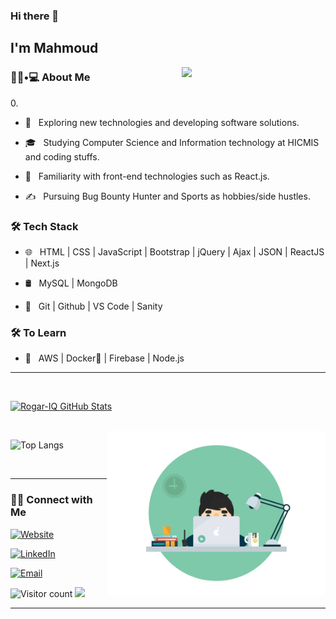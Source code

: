 ### Hi there 👋<h2> I'm Mahmoud</h2>

<img align='right' src="https://media.giphy.com/media/M9gbBd9nbDrOTu1Mqx/giphy.gif" width="230">

<h3> 👨🏻•💻 About Me </h3>
0. 


- 🤔 &nbsp; Exploring new technologies and developing software solutions.

- 🎓 &nbsp; Studying Computer Science and Information technology at HICMIS and coding stuffs.

- 🌱 &nbsp; Familiarity with front-end technologies such as React.js.

- ✍️ &nbsp; Pursuing Bug Bounty Hunter and Sports as hobbies/side hustles.



<h3>🛠 Tech Stack</h3>


- 🌐 &nbsp; HTML | CSS | JavaScript | Bootstrap | jQuery | Ajax | JSON | ReactJS | Next.js

- 🛢 &nbsp; MySQL | MongoDB 

- 🔧 &nbsp; Git | Github | VS Code | Sanity


<!--

- 🖥 &nbsp; Illustrator| Photoshop | InDesign

-->



<h3>🛠 To Learn</h3>

- 🔧 &nbsp; AWS | Docker🐳 | Firebase | Node.js

<hr>

<br/>

[![Rogar-IQ GitHub Stats](https://github-readme-stats.vercel.app/api?username=Rogar-IQ&show_icons=true)](https://github.com/Rogar-IQ)

<br/>

<img src="https://github.com/nirala69/nirala69/blob/master/70804f7e25b11f29db904f2fa7b4cd9d.gif" width="350" align='right'>

![Top Langs](https://github-readme-stats.vercel.app/api/top-langs/?username=Rogar-IQ&show_icons=true)

<br>

<hr>

<h3> 🤝🏻 Connect with Me </h3>

<p align="center">

<a href="https://my-portfolio-105.netlify.app/"><img alt="Website" src="https://img.shields.io/badge/zone0x1.netlify.app-black?style=flat-square&logo=google-chrome"></a>

<a href="https://www.linkedin.com/in/mahmoud-saber-49a483214/"><img alt="LinkedIn" src="https://img.shields.io/badge/LinkedIn-Mahmoud Saber-blue?style=flat-square&logo=linkedin"></a>

<a href="mailto:ms5325749@gmail.com"><img alt="Email" src="https://img.shields.io/badge/Email-ms5325749@gmail.com-blue?style=flat-square&logo=gmail"></a>

</p>





![Visitor count](https://visitor-badge.laobi.icu/badge?page_id=Rogar-IQ.Rogar-IQ)   <img src="https://media.giphy.com/media/dxn6fRlTIShoeBr69N/giphy.gif" width="30">





<hr>



